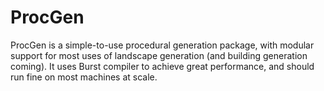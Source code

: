 # ProcGen
ProcGen is a simple-to-use procedural generation package, with modular support for most uses of landscape generation (and building generation coming). It uses Burst compiler to achieve great performance, and should run fine on most machines at scale.